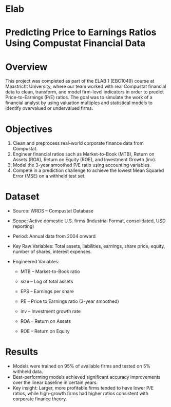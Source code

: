 # Elab
# Predicting Price to Earnings Ratios Using Compustat Financial Data

# Overview
This project was completed as part of the ELAB 1 (EBC1049) course at Maastricht University, where our team worked with real Compustat financial data to clean, transform, and model firm-level indicators in order to predict Price-to-Earnings (P/E) ratios.
The goal was to simulate the work of a financial analyst by using valuation multiples and statistical models to identify overvalued or undervalued firms.


# Objectives
1. Clean and preprocess real-world corporate finance data from Compustat.
2. Engineer financial ratios such as Market-to-Book (MTB), Return on Assets (ROA), Return on Equity (ROE), and Investment Growth (inv).
3. Model the 3-year smoothed P/E ratio using accounting variables.
4. Compete in a prediction challenge to achieve the lowest Mean Squared Error (MSE) on a withheld test set.

# Dataset
- Source: WRDS – Compustat Database
- Scope: Active domestic U.S. firms (Industrial Format, consolidated, USD reporting)
- Period: Annual data from 2004 onward
- Key Raw Variables: Total assets, liabilities, earnings, share price, equity, number of shares, interest expenses.

- Engineered Variables:

  - MTB – Market-to-Book ratio

  - size – Log of total assets

  - EPS – Earnings per share

  - PE – Price to Earnings ratio (3-year smoothed)

  - inv – Investment growth rate

  - ROA – Return on Assets

  - ROE – Return on Equity

# Results
- Models were trained on 95% of available firms and tested on 5% withheld data.
- Best-performing models achieved significant accuracy improvements over the linear baseline in certain years.
- Key insight: Larger, more profitable firms tended to have lower P/E ratios, while high-growth firms had higher ratios consistent with corporate finance theory.
